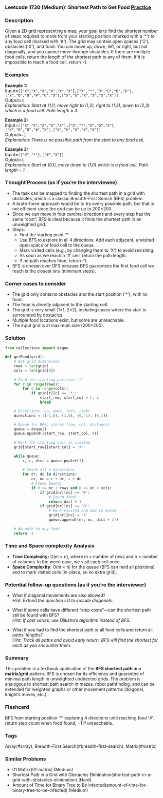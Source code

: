### Leetcode 1730 (Medium): Shortest Path to Get Food [Practice](https://leetcode.com/problems/shortest-path-to-get-food)

### Description  
Given a 2D grid representing a map, your goal is to find the shortest number of steps required to move from your starting position (marked with a '*') to any food cell (marked with '#'). The grid may contain open spaces ('O'), obstacles ('X'), and food. You can move up, down, left, or right, but not diagonally, and you cannot move through obstacles. If there are multiple food cells, return the length of the shortest path to any of them. If it is impossible to reach a food cell, return -1.

### Examples  

**Example 1:**  
Input=`[["X","X","X","X","X","X"],["X","*","O","O","O","X"],["X","O","O","#","O","X"],["X","X","X","X","X","X"]]`  
Output=`3`  
*Explanation: Start at (1,1), move right to (1,2), right to (1,3), down to (2,3) which is a food cell. Path length = 3.*

**Example 2:**  
Input=`[["X","X","X","X","X"],["X","*","X","O","X"],["X","O","O","#","X"],["X","X","X","X","X"]]`  
Output=`-1`  
*Explanation: There is no possible path from the start to any food cell.*

**Example 3:**  
Input=`[["X","*"],["#","X"]]`  
Output=`1`  
*Explanation: Start at (0,1), move down to (1,0) which is a food cell. Path length = 1.*

### Thought Process (as if you’re the interviewee)  
- The task can be mapped to finding the shortest path in a grid with obstacles, which is a classic Breadth-First Search (BFS) problem.
- A brute-force approach would be to try every possible path, but that is not efficient since the grid can be up to 200×200.
- Since we can move in four cardinal directions and every step has the same “cost”, BFS is ideal because it finds the shortest path in an unweighted grid.
- Steps:
  - Find the starting point '*'.
  - Use BFS to explore in all 4 directions. Add each adjacent, unvisited open space or food cell to the queue.
  - Mark visited cells (e.g., by changing them to 'X') to avoid revisiting.
  - As soon as we reach a '#' cell, return the path length.
  - If no path reaches food, return -1.
- BFS is chosen over DFS because BFS guarantees the first food cell we reach is the closest one (minimum steps).

### Corner cases to consider  
- The grid only contains obstacles and the start position ('*'), with no food.
- The food is directly adjacent to the starting cell.
- The grid is very small (1×1, 2×2), including cases where the start is surrounded by obstacles.
- Multiple food locations exist, but some are unreachable.
- The input grid is at maximum size (200×200).

### Solution

```python
from collections import deque

def getFood(grid):
    # Get grid dimensions
    rows = len(grid)
    cols = len(grid[0])
    
    # Find the starting position '*'
    for r in range(rows):
        for c in range(cols):
            if grid[r][c] == '*':
                start_row, start_col = r, c
                break

    # Directions: up, down, left, right
    directions = [(-1,0), (1,0), (0,-1), (0,1)]

    # Queue for BFS: stores (row, col, distance)
    queue = deque()
    queue.append((start_row, start_col, 0))
    
    # Mark the starting cell as visited
    grid[start_row][start_col] = 'X'
    
    while queue:
        r, c, dist = queue.popleft()
        
        # Check all 4 directions
        for dr, dc in directions:
            nr, nc = r + dr, c + dc
            # Check bounds
            if 0 <= nr < rows and 0 <= nc < cols:
                if grid[nr][nc] == '#':
                    # Found food!
                    return dist + 1
                if grid[nr][nc] == 'O':
                    # Mark visited and add to queue
                    grid[nr][nc] = 'X'
                    queue.append((nr, nc, dist + 1))
    
    # No path to any food
    return -1
```

### Time and Space complexity Analysis  

- **Time Complexity:** O(m × n), where m = number of rows and n = number of columns. In the worst case, we visit each cell once.
- **Space Complexity:** O(m × n) for the queue (BFS can hold all positions) and to mark visited cells (in-place, so no extra grid).

### Potential follow-up questions (as if you’re the interviewer)  

- What if diagonal movements are also allowed?  
  *Hint: Extend the direction list to include diagonals.*

- What if some cells have different “step costs”—can the shortest path still be found with BFS?  
  *Hint: If cost varies, use Dijkstra’s algorithm instead of BFS.*

- What if you had to find the shortest path to all food cells and return all paths’ lengths?  
  *Hint: Track all paths and avoid early return. BFS will find the shortest for each as you encounter them.*

### Summary
This problem is a textbook application of the **BFS shortest path in a matrix/grid** pattern. BFS is chosen for its efficiency and guarantee of minimal path length in unweighted undirected grids. The problem is analogous to shortest path search in mazes, robot pathfinding, and can be extended for weighted graphs or other movement patterns (diagonal, knight’s moves, etc.).


### Flashcard
BFS from starting position '*' exploring 4 directions until reaching food '#'; return step count when food found, −1 if unreachable.

### Tags
Array(#array), Breadth-First Search(#breadth-first-search), Matrix(#matrix)

### Similar Problems
- 01 Matrix(01-matrix) (Medium)
- Shortest Path in a Grid with Obstacles Elimination(shortest-path-in-a-grid-with-obstacles-elimination) (Hard)
- Amount of Time for Binary Tree to Be Infected(amount-of-time-for-binary-tree-to-be-infected) (Medium)